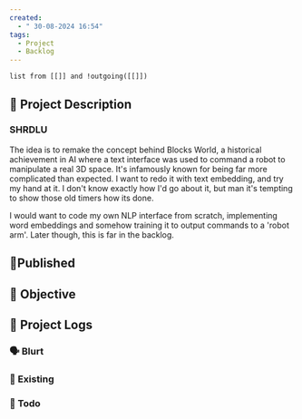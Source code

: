 ```yaml
---
created:
  - " 30-08-2024 16:54"
tags:
  - Project
  - Backlog
---
```

```dataview
list from [[]] and !outgoing([[]])
```




## 🧾 Project Description
### SHRDLU
The idea is to remake the concept behind Blocks World, a historical achievement in AI where a text interface was used to command a robot to manipulate a real 3D space. It's infamously known for being far more complicated than expected. I want to redo it with text embedding, and try my hand at it. I don't know exactly how I'd go about it, but man it's tempting to show those old timers how its done. 

I would want to code my own NLP interface from scratch, implementing word embeddings and somehow training it to output commands to a 'robot arm'. Later though, this is far in the backlog. 


## 🧲Published


## 🎯 Objective


## 📂 Project Logs 


### 🗣️ Blurt


### 🏢 Existing



### 🔨 Todo


